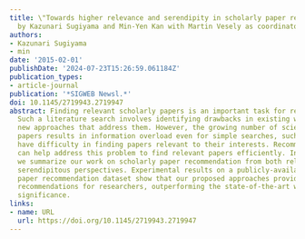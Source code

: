 ```yaml
---
title: \"Towards higher relevance and serendipity in scholarly paper recommendation\"
  by Kazunari Sugiyama and Min-Yen Kan with Martin Vesely as coordinator
authors:
- Kazunari Sugiyama
- min
date: '2015-02-01'
publishDate: '2024-07-23T15:26:59.061184Z'
publication_types:
- article-journal
publication: '*SIGWEB Newsl.*'
doi: 10.1145/2719943.2719947
abstract: Finding relevant scholarly papers is an important task for researchers.
  Such a literature search involves identifying drawbacks in existing works and proposing
  new approaches that address them. However, the growing number of scientific published
  papers results in information overload even for simple searches, such that researchers
  have difficulty in finding papers relevant to their interests. Recommendation systems
  can help address this problem to find relevant papers efficiently. In this article,
  we summarize our work on scholarly paper recommendation from both relevance and
  serendipitous perspectives. Experimental results on a publicly-available scholarly
  paper recommendation dataset show that our proposed approaches provides promising
  recommendations for researchers, outperforming the state-of-the-art with statistical
  significance.
links:
- name: URL
  url: https://doi.org/10.1145/2719943.2719947
---
```

